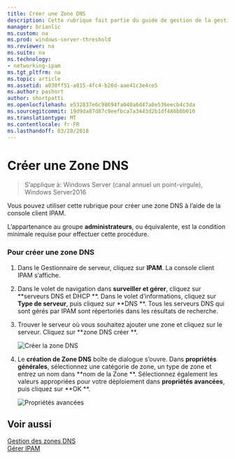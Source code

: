 ```yaml
---
title: Créer une Zone DNS
description: Cette rubrique fait partie du guide de gestion de la gestion des adresses IP (IPAM) dans Windows Server2016.
manager: brianlic
ms.custom: na
ms.prod: windows-server-threshold
ms.reviewer: na
ms.suite: na
ms.technology:
- networking-ipam
ms.tgt_pltfrm: na
ms.topic: article
ms.assetid: a030ff51-a815-4fc4-b26d-aae41c3e4ce5
ms.author: pashort
author: shortpatti
ms.openlocfilehash: e532837e6c98694fa040a6d47a8e536eecb4c3da
ms.sourcegitcommit: 19d9da87d87c9eefbca7a3443d2b1df486b0b010
ms.translationtype: MT
ms.contentlocale: fr-FR
ms.lasthandoff: 03/28/2018
---
```

# <a name="create-a-dns-zone"></a>Créer une Zone DNS

>S’applique à: Windows Server (canal annuel un point-virgule), Windows Server2016

Vous pouvez utiliser cette rubrique pour créer une zone DNS à l’aide de la console client IPAM.  
  
L’appartenance au groupe **administrateurs**, ou équivalente, est la condition minimale requise pour effectuer cette procédure.  
  
### <a name="to-create-a-dns-zone"></a>Pour créer une zone DNS  
  
1.  Dans le Gestionnaire de serveur, cliquez sur **IPAM**. La console client IPAM s’affiche.  
  
2.  Dans le volet de navigation dans **surveiller et gérer**, cliquez sur **serveurs DNS et DHCP **. Dans le volet d’informations, cliquez sur **Type de serveur**, puis cliquez sur **DNS **. Tous les serveurs DNS qui sont gérés par IPAM sont répertoriés dans les résultats de recherche.  
  
3.  Trouver le serveur où vous souhaitez ajouter une zone et cliquez sur le serveur.  Cliquez sur **zone DNS créer **.  
  
    ![Créer la zone DNS](../../media/Create-a-DNS-Zone/ipam_CreateDNSZone_01a.jpg)  
  
4.  Le **création de Zone DNS** boîte de dialogue s’ouvre. Dans **propriétés générales**, sélectionnez une catégorie de zone, un type de zone et entrez un nom dans **nom de la Zone **. Sélectionnez également les valeurs appropriées pour votre déploiement dans **propriétés avancées**, puis cliquez sur **OK **.  
  
    ![Propriétés avancées](../../media/Create-a-DNS-Zone/ipam_CreateDNSZone_02a.jpg)  
  
## <a name="see-also"></a>Voir aussi  
[Gestion des zones DNS](DNS-Zone-Management.md)  
[Gérer IPAM](Manage-IPAM.md)  
  


